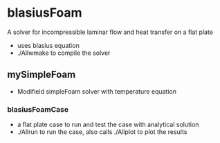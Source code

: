 # blasiusFoam
A solver for incompressible laminar flow and heat transfer on a flat plate
- uses blasius equation
- ./Allwmake to compile the solver

## mySimpleFoam
- Modifield simpleFoam solver with temperature equation

### blasiusFoamCase
- a flat plate case to run and test the case with analytical solution
- ./Allrun to run the case, also calls ./Allplot to plot the results 
